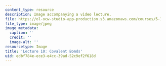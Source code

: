 ```yaml
---
content_type: resource
description: Image accompanying a video lecture.
file: https://ol-ocw-studio-app-production.s3.amazonaws.com/courses/5-111-principles-of-chemical-science-fall-2008/edbf784eece3e4cc39ad52c9ef2f618d_10.jpg
file_type: image/jpeg
image_metadata:
  caption: ''
  credit: ''
  image-alt: ''
resourcetype: Image
title: 'Lecture 10: Covalent Bonds'
uid: edbf784e-ece3-e4cc-39ad-52c9ef2f618d
---
```

